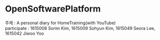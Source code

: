 # OpenSoftwarePlatform

주제 : A personal diary for HomeTraining(with YouTube)<br>
participate : 1615008 Sorim Kim, 1615009 Sohyun Kim, 1615049 Seora Lee, 1615042 Jiwoo Yoo


